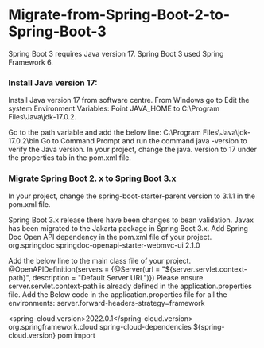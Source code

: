 # Migrate-from-Spring-Boot-2-to-Spring-Boot-3
Spring Boot 3 requires Java version 17.
Spring Boot 3 used Spring Framework 6.

### Install Java version 17:
Install Java version 17 from software centre.
From Windows go to Edit the system Environment Variables:
Point JAVA_HOME to C:\Program Files\Java\jdk-17.0.2.

Go to the path variable and add the below line:
C:\Program Files\Java\jdk-17.0.2\bin
Go to Command Prompt and run the command java -version to verify the Java version.
In your project, change the java. version to 17 under the properties tab in the pom.xml file.

### Migrate Spring Boot 2. x to Spring Boot 3.x
In your project, change the spring-boot-starter-parent version to 3.1.1 in the pom.xml file.

Spring Boot 3.x release there have been changes to bean validation. Javax has been migrated to the Jakarta package in Spring Boot 3.x.
Add Spring Doc Open API dependency in the pom.xml file of your project.
<dependency>
    <groupId>org.springdoc</groupId>
    <artifactId>springdoc-openapi-starter-webmvc-ui</artifactId>
    <version>2.1.0</version>
</dependency>

Add the below line to the main class file of your project.
@OpenAPIDefinition(servers = {@Server(url = "${server.servlet.context-path}", description = "Default Server URL")})
Please ensure server.servlet.context-path is already defined in the application.properties file.
Add the Below code in the application.properties file for all the environments:
server.forward-headers-strategy=framework

<spring-cloud.version>2022.0.1</spring-cloud.version>
<dependencyManagement>
    <dependency>
        <groupId>org.springframework.cloud</groupId>
        <artifactId>spring-cloud-dependencies</artifactId>
        <version>${spring-cloud.version}</version>
        <type>pom</type>
        <scope>import</scope>
    </dependency>
</dependencyManagement>